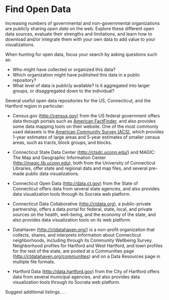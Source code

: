 # Find Open Data

Increasing numbers of governmental and non-governmental organizations are publicly sharing *open data* on the web. Explore these different open data sources, evaluate their strengths and limitations, and learn how to download and/or integrate them with your own data to add value to your visualizations.

When hunting for open data, focus your search by asking questions such as:
- Who might have collected or organized this data?
- Which organization might have published this data in a public repository?
- What level of data is publicly available? Is it aggregated into larger groups, or disaggregated down to the individual?

Several useful open data repositories for the US, Connecticut, and the Hartford region in particular:

- Census.gov (http://census.gov) from the US federal government offers data through portals such as [American FactFinder](http://factfinder.census.gov/faces/nav/jsf/pages/index.xhtml), and also provides some data mapping tools on their website. One of the most commonly used datasets is the [American Community Survey (ACS)](http://factfinder.census.gov/faces/nav/jsf/pages/programs.xhtml?program=acs), which provides 1-year estimates of large areas and 5-year estimates of smaller census areas, such as tracts, block groups, and blocks.

- Connecticut State Data Center (http://ctsdc.uconn.edu/) and MAGIC: The Map and Geographic Information Center (http://magic.lib.uconn.edu), both from the University of Connecticut Libraries, offer state and regional data and map files, and several pre-made public data visualizations.

- Connecticut Open Data (http://data.ct.gov) from the State of Connecticut offers data from several state agencies, and also provides data visualization tools through its Socrata web platform.

- Connecticut Data Collaborative (http://ctdata.org), a public-private partnership, offers a data portal for federal, state, local, and private sources on the health, well-being, and the economy of the state, and also provides data visualization tools on its web platform.

- DataHaven (http://ctdatahaven.org/) is a non-profit organization that collects, shares, and interprets information about Connecticut neighborhoods, including through its Community Wellbeing Survey. Neighborhood profiles for Hartford and West Hartford, and town profiles for the rest of the state, are posted at a Communities page (http://ctdatahaven.org/communities) and on a Data Resources page in multiple file formats.

- Hartford Data (http://data.hartford.gov) from the City of Hartford offers data from several municipal agencies, and also provides data visualization tools through its Socrata web platform.

Suggest additional listings. .  .

<!-- TO DO: Revise this page -->
